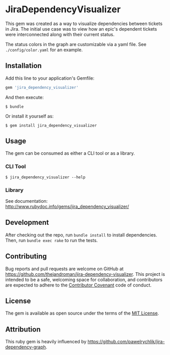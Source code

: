 # JiraDependencyVisualizer

This gem was created as a way to visualize dependencies between
tickets in Jira. The initial use case was to view how an epic's
dependent tickets were interconnected along with their current status.

The status colors in the graph are customizable via a yaml file. See
`./config/color.yaml` for an example.


## Installation

Add this line to your application's Gemfile:

```ruby
gem 'jira_dependency_visualizer'
```

And then execute:

    $ bundle

Or install it yourself as:

    $ gem install jira_dependency_visualizer

## Usage

The gem can be consumed as either a CLI tool or as a library.

### CLI Tool

    $ jira_dependency_visualizer --help

### Library

See documentation: http://www.rubydoc.info/gems/jira_dependency_visualizer/

## Development

After checking out the repo, run `bundle install` to install
dependencies. Then, run `bundle exec rake` to run the tests.

## Contributing

Bug reports and pull requests are welcome on GitHub at
https://github.com/thejandroman/jira-dependency-visualizer. This
project is intended to be a safe, welcoming space for collaboration,
and contributors are expected to adhere to the
[Contributor Covenant](http://contributor-covenant.org) code of
conduct.

## License

The gem is available as open source under the terms of the
[MIT License](http://opensource.org/licenses/MIT).

## Attribution

This ruby gem is heavily influenced by
https://github.com/pawelrychlik/jira-dependency-graph.
